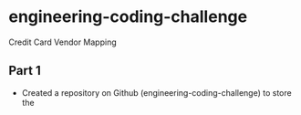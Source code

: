 # engineering-coding-challenge
Credit Card Vendor Mapping

## Part 1
* Created a repository on Github (engineering-coding-challenge) to store the 
